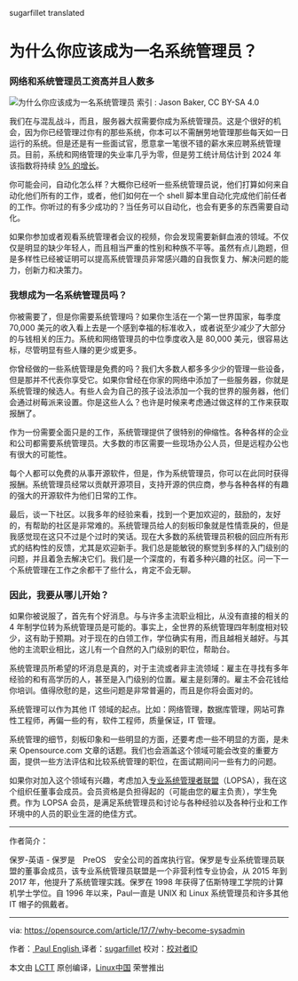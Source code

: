 sugarfillet translated

为什么你应该成为一名系统管理员？
============================================================


### 网络和系统管理员工资高并且人数多


![为什么你应该成为一名系统管理员](https://opensource.com/sites/default/files/styles/image-full-size/public/images/life/sysadmin_uncleserver.jpeg?itok=Tc9LAT7N "Why you should be a sysadmin")
索引 : Jason Baker, CC BY-SA 4.0


我们在与混乱战斗，而且，服务器大叔需要你成为系统管理员。这是个很好的机会，因为你已经管理过你有的那些系统，你本可以不需酬劳地管理那些每天如一日运行的系统。但是还是有一些面试官，愿意拿一笔很不错的薪水来应聘系统管理员。目前，系统和网络管理的失业率几乎为零，但是劳工统计局估计到 2024 年该指数将持续 [9% 的增长][3]。



你可能会问，自动化怎么样？大概你已经听一些系统管理员说，他们打算如何来自动化他们所有的工作，或者，他们如何在一个 shell 脚本里自动化完成他们前任者的工作。你听过的有多少成功的？当任务可以自动化，也会有更多的东西需要自动化。


如果你参加或者观看系统管理者会议的视频，你会发现需要新鲜血液的领域。不仅仅是明显的缺少年轻人，而且相当严重的性别和种族不平等。虽然有点儿跑题，但是多样性已经被证明可以提高系统管理员非常感兴趣的自我恢复力、解决问题的能力，创新力和决策力。


### 我想成为一名系统管理员吗？



你被需要了，但是你需要系统管理吗？如果你生活在一个第一世界国家，每季度 70,000 美元的收入看上去是一个感到幸福的标准收入，或者说至少减少了大部分的与钱相关的压力。系统和网络管理员的中位季度收入是 80,000 美元，很容易达标，尽管明显有些人赚的更少或更多。




你曾经做的一些系统管理是免费的吗？我们大多数人都多多少少的管理一些设备，但是那并不代表你享受它。如果你曾经在你家的网络中添加了一些服务器，你就是系统管理的候选人。有些人会为自己的孩子设法添加一个我的世界的服务器，他们会通过树莓派来设置。你是这些人么？也许是时候来考虑通过做这样的工作来获取报酬了。




作为一份需要全面只是的工作，系统管理提供了很特别的伸缩性。各种各样的企业和公司都需要系统管理员。大多数的市区需要一些现场办公人员，但是远程办公也有很大的可能性。



每个人都可以免费的从事开源软件，但是，作为系统管理员，你可以在此同时获得报酬。系统管理员经常以贡献开源项目，支持开源的供应商，参与各种各样的有趣的强大的开源软件为他们日常的工作。



最后，谈一下社区。以我多年的经验来看，找到一个更加欢迎的，鼓励的，友好的，有帮助的社区是非常难的。系统管理员给人的刻板印象就是性情乖戾的，但是我感觉现在这只不过是个过时的笑话。现在大多数的系统管理员积极的回应所有形式的结构性的反馈，尤其是欢迎新手。我们总是能敏锐的察觉到多样的入门级别的问题，并且着急去解决它们。我们是一个深度的，有着多种兴趣的社区。问一下一个系统管理在工作之余都干了些什么，肯定不会无聊。


### 因此，我要从哪儿开始？




如果你被说服了，首先有个好消息。与与许多主流职业相比，从没有直接的相关的 4 年制学位转为系统管理员是可能的。事实上，全世界的系统管理四年制度相对较少，这有助于预期。对于现在的白领工作，学位确实有用，而且越相关越好。与其他的主流职业相比，这儿有一个自然的入门级别的职位，帮助台。



系统管理员所希望的坏消息是真的，对于主流或者非主流领域：雇主在寻找有多年经验的和有高学历的人，甚至是入门级别的位置。雇主是刻薄的。雇主不会花钱给你培训。值得欣慰的是，这些问题是非常普遍的，而且是你将会面对的。


系统管理可以作为其他 IT 领域的起点。比如：网络管理，数据库管理，网站可靠性工程师，再偏一些的有，软件工程师，质量保证，IT 管理。

系统管理的细节，刻板印象和一些明显的方面，还要考虑一些不明显的方面，是未来 Opensource.com 文章的话题。我们也会涵盖这个领域可能会改变的重要方面，提供一些方法评估和比较系统管理的职位，在面试期间问一些有力的问题。

如果你对加入这个领域有兴趣，考虑加入[专业系统管理者联盟][4]（LOPSA），我在这个组织任董事会成员。会员资格是负担得起的（可能由您的雇主负责），学生免费。作为 LOPSA 会员，是满足系统管理员和讨论与各种经验以及各种行业和工作环境中的人员的职业生涯的绝佳方式。

--------------------------------------------------------------------------------

作者简介：


保罗-英语 - 保罗是　PreOS　安全公司的首席执行官。保罗是专业系统管理员联盟的董事会成员，该专业系统管理员联盟是一个非营利性专业协会，从 2015 年到 2017 年，他提升了系统管理实践。保罗在 1998 年获得了伍斯特理工学院的计算机学士学位。自 1996 年以来，Paul一直是 UNIX 和 Linux 系统管理员和许多其他 IT 帽子的佩戴者。

-------------------


via: https://opensource.com/article/17/7/why-become-sysadmin

作者：[ Paul English ][a]
译者：[sugarfillet](https://github.com/sugarfillet)
校对：[校对者ID](https://github.com/校对者ID)

本文由 [LCTT](https://github.com/LCTT/TranslateProject) 原创编译，[Linux中国](https://linux.cn/) 荣誉推出

[a]:https://opensource.com/users/penglish
[1]:https://opensource.com/article/17/7/why-become-sysadmin?rate=_WhJK6oklTBkiCcSP0hmPIxAiSrmlSbsDqrz3RTBx-4
[2]:https://opensource.com/user/157701/feed
[3]:https://www.bls.gov/ooh/Computer-and-Information-Technology/Network-and-computer-systems-administrators.htm#tab-1
[4]:https://lopsa.org/
[5]:https://opensource.com/users/penglish
[6]:https://opensource.com/users/penglish
[7]:https://opensource.com/article/17/7/why-become-sysadmin#comments
